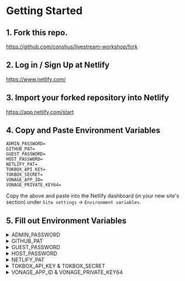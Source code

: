 # Getting Started

## 1. Fork this repo.

https://github.com/conshus/livestream-workshop/fork

## 2. Log in / Sign Up at Netlify

https://www.netlify.com/

## 3. Import your forked repository into Netlify

https://app.netlify.com/start

## 4. Copy and Paste Environment Variables

```
ADMIN_PASSWORD=
GITHUB_PAT=
GUEST_PASSWORD=
HOST_PASSWORD=
NETLIFY_PAT=
TOKBOX_API_KEY=
TOKBOX_SECRET=
VONAGE_APP_ID=
VONAGE_PRIVATE_KEY64=
```

Copy the above and paste into the Netlify dashboard (in your new site's section) under `Site settings` -> `Environment variables`. 

## 5. Fill out Environment Variables

<details>
    <summary>ADMIN_PASSWORD</summary>
    Set a password so you can log into the Admin dashbord at the `/admin` route.
</details>

<details>
    <summary>GITHUB_PAT</summary>
    Create your GitHub Personal Access Token here: https://github.com/settings/tokens
</details>

<details>
    <summary>GUEST_PASSWORD</summary>
    Set a password so that a Guest can join the live stream at the `/guest` route.
</details>

<details>
    <summary>HOST_PASSWORD</summary>
    Set a password so for the Host to direct the live stream at the `/host` route.
</details>

<details>
    <summary>NETLIFY_PAT</summary>
    Create your Netlify Personal Acess Token here: https://app.netlify.com/user/applications#personal-access-tokens
</details>

<details>
    <summary>TOKBOX_API_KEY & TOKBOX_SECRET</summary>
    Log in / Sign Up at TokBox Dashboard https://tokbox.com/account/ and create an Application.
</details>

<details>
    <summary>VONAGE_APP_ID & VONAGE_PRIVATE_KEY64</summary>
    Log in / Sign Up at Vonage Dashboard https://vonage.dev/3JnD8q6 and create an Application.
</details>
